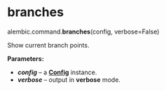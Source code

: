 # branches

alembic.command.**branches**(config, verbose=False)

[Config]: ../en/config.html#alembic.config.Config

Show current branch points.

**Parameters:**

* ***config*** – a **[Config]** instance.
* ***verbose*** – output in **verbose** mode.
